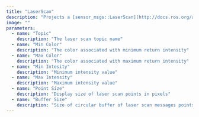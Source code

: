 ```yaml
---
title: "LaserScan"
description: "Projects a [sensor_msgs::LaserScan](http://docs.ros.org/api/sensor_msgs/html/msg/LaserScan.html) message into the scene."
image: ""
parameters:
  - name: "Topic"
    description: "The laser scan topic name"
  - name: "Min Color"
    description: "The color associated with minimum return intensity"
  - name: "Max Color"
    description: "The color associated with maximum return intensity"
  - name: "Min Intesity"
    description: "Minimum intensity value"
  - name: "Max Intensity"
    description: "Maximum intensity value"
  - name: "Point Size"
    description: "Display size of laser scan points in pixels"
  - name: "Buffer Size"
    description: "Size of circular buffer of laser scan messages points"
---
```

